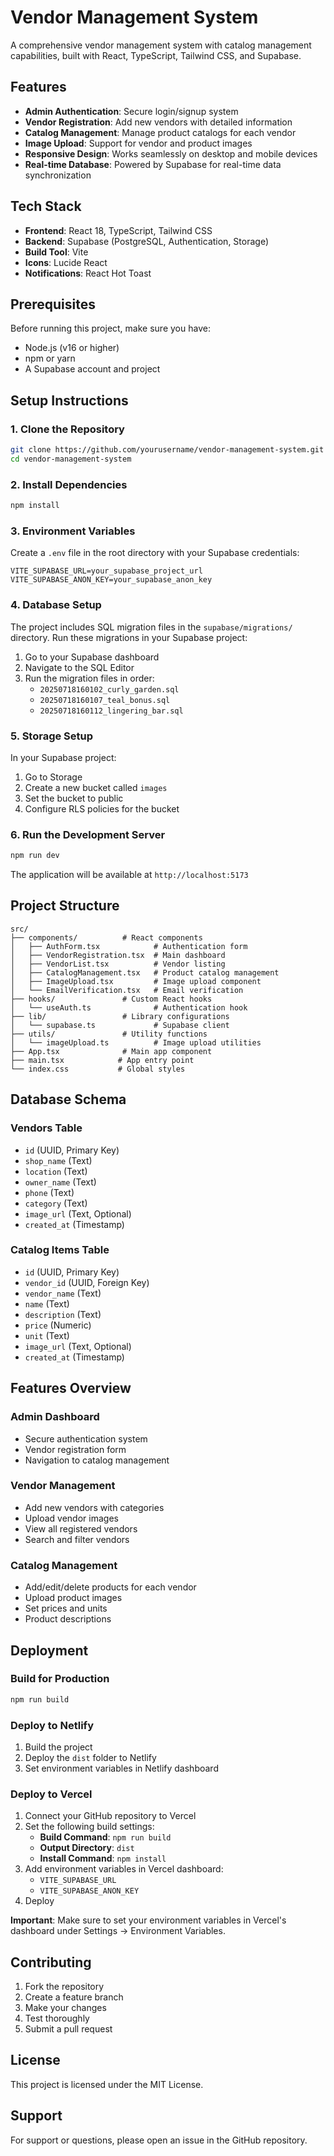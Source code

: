 # Vendor Management System

A comprehensive vendor management system with catalog management capabilities, built with React, TypeScript, Tailwind CSS, and Supabase.

## Features

- **Admin Authentication**: Secure login/signup system
- **Vendor Registration**: Add new vendors with detailed information
- **Catalog Management**: Manage product catalogs for each vendor
- **Image Upload**: Support for vendor and product images
- **Responsive Design**: Works seamlessly on desktop and mobile devices
- **Real-time Database**: Powered by Supabase for real-time data synchronization

## Tech Stack

- **Frontend**: React 18, TypeScript, Tailwind CSS
- **Backend**: Supabase (PostgreSQL, Authentication, Storage)
- **Build Tool**: Vite
- **Icons**: Lucide React
- **Notifications**: React Hot Toast

## Prerequisites

Before running this project, make sure you have:

- Node.js (v16 or higher)
- npm or yarn
- A Supabase account and project

## Setup Instructions

### 1. Clone the Repository

```bash
git clone https://github.com/yourusername/vendor-management-system.git
cd vendor-management-system
```

### 2. Install Dependencies

```bash
npm install
```

### 3. Environment Variables

Create a `.env` file in the root directory with your Supabase credentials:

```env
VITE_SUPABASE_URL=your_supabase_project_url
VITE_SUPABASE_ANON_KEY=your_supabase_anon_key
```

### 4. Database Setup

The project includes SQL migration files in the `supabase/migrations/` directory. Run these migrations in your Supabase project:

1. Go to your Supabase dashboard
2. Navigate to the SQL Editor
3. Run the migration files in order:
   - `20250718160102_curly_garden.sql`
   - `20250718160107_teal_bonus.sql` 
   - `20250718160112_lingering_bar.sql`

### 5. Storage Setup

In your Supabase project:

1. Go to Storage
2. Create a new bucket called `images`
3. Set the bucket to public
4. Configure RLS policies for the bucket

### 6. Run the Development Server

```bash
npm run dev
```

The application will be available at `http://localhost:5173`

## Project Structure

```
src/
├── components/          # React components
│   ├── AuthForm.tsx            # Authentication form
│   ├── VendorRegistration.tsx  # Main dashboard
│   ├── VendorList.tsx          # Vendor listing
│   ├── CatalogManagement.tsx   # Product catalog management
│   ├── ImageUpload.tsx         # Image upload component
│   └── EmailVerification.tsx   # Email verification
├── hooks/               # Custom React hooks
│   └── useAuth.ts              # Authentication hook
├── lib/                 # Library configurations
│   └── supabase.ts             # Supabase client
├── utils/               # Utility functions
│   └── imageUpload.ts          # Image upload utilities
├── App.tsx              # Main app component
├── main.tsx            # App entry point
└── index.css           # Global styles
```

## Database Schema

### Vendors Table
- `id` (UUID, Primary Key)
- `shop_name` (Text)
- `location` (Text)
- `owner_name` (Text)
- `phone` (Text)
- `category` (Text)
- `image_url` (Text, Optional)
- `created_at` (Timestamp)

### Catalog Items Table
- `id` (UUID, Primary Key)
- `vendor_id` (UUID, Foreign Key)
- `vendor_name` (Text)
- `name` (Text)
- `description` (Text)
- `price` (Numeric)
- `unit` (Text)
- `image_url` (Text, Optional)
- `created_at` (Timestamp)

## Features Overview

### Admin Dashboard
- Secure authentication system
- Vendor registration form
- Navigation to catalog management

### Vendor Management
- Add new vendors with categories
- Upload vendor images
- View all registered vendors
- Search and filter vendors

### Catalog Management
- Add/edit/delete products for each vendor
- Upload product images
- Set prices and units
- Product descriptions

## Deployment

### Build for Production

```bash
npm run build
```

### Deploy to Netlify

1. Build the project
2. Deploy the `dist` folder to Netlify
3. Set environment variables in Netlify dashboard

### Deploy to Vercel

1. Connect your GitHub repository to Vercel
2. Set the following build settings:
   - **Build Command**: `npm run build`
   - **Output Directory**: `dist`
   - **Install Command**: `npm install`
3. Add environment variables in Vercel dashboard:
   - `VITE_SUPABASE_URL`
   - `VITE_SUPABASE_ANON_KEY`
4. Deploy

**Important**: Make sure to set your environment variables in Vercel's dashboard under Settings → Environment Variables.

## Contributing

1. Fork the repository
2. Create a feature branch
3. Make your changes
4. Test thoroughly
5. Submit a pull request

## License

This project is licensed under the MIT License.

## Support

For support or questions, please open an issue in the GitHub repository.